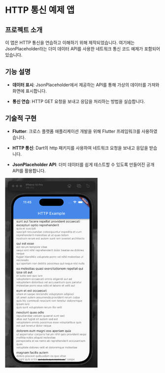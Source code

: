 # HTTP 통신 예제 앱

## 프로젝트 소개

이 앱은 HTTP 통신을 연습하고 이해하기 위해 제작되었습니다. 
여기에는 JsonPlaceholder라는 더미 데이터 API를 사용한 네트워크 통신 코드 예제가 포함되어 있습니다.

## 기능 설명

- **데이터 표시**: JsonPlaceholder에서 제공하는 API를 통해 가상의 데이터를 가져와 화면에 표시합니다.

- **통신 연습**: HTTP GET 요청을 보내고 응답을 처리하는 방법을 실습합니다.

## 기술적 구현

- **Flutter**: 크로스 플랫폼 애플리케이션 개발을 위해 Flutter 프레임워크를 사용하였습니다.

- **HTTP 통신**: Dart의 http 패키지를 사용하여 네트워크 요청을 보내고 응답을 받습니다.

- **JsonPlaceholder API**: 더미 데이터를 쉽게 테스트할 수 있도록 만들어진 공개 API를 활용합니다.



<img src="networkingApp/assets/images/http_practice_screen.png" alt="AIbudget Main Screen" width="300">

